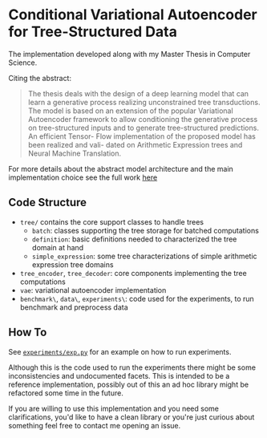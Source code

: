 
# Conditional Variational Autoencoder for Tree-Structured Data

The implementation developed along with my Master Thesis in Computer Science.

Citing the abstract:
>The thesis deals with the design of a deep learning model that can learn a generative process realizing unconstrained tree transductions. The model is based on an extension of the popular Variational Autoencoder framework to allow conditioning the generative process on tree-structured inputs and to generate tree-structured predictions. An efficient Tensor- Flow implementation of the proposed model has been realized and vali- dated on Arithmetic Expression trees and Neural Machine Translation.

For more details about the abstract model architecture and the main implementation choice see the full work [here](thesis.pdf) 

## Code Structure

- `tree/` contains the core support classes to handle trees
    - `batch`: classes supporting the tree storage for batched computations
    - `definition`: basic definitions needed to characterized the tree domain at hand
    - `simple_expression`: some tree characterizations of simple arithmetic expression tree domains
- `tree_encoder`, `tree_decoder`: core components implementing the tree computations
- `vae`: variational autoencoder implementation
- `benchmark\`, `data\`, `experiments\`: code used for the experiments, to run benchmark and preprocess data

## How To
See [`experiments/exp.py`](experiments/exp.py) for an example on how to run experiments.

Although this is the code used to run the experiments there might be some inconsistencies and undocumented facets. This is intended to be a reference implementation, possibly out of this an ad hoc library might be refactored some time in the future.

If you are willing to use this implementation and you need some clarifications, you'd like to have a clean library or you're just curious about something feel free to contact me opening an issue.